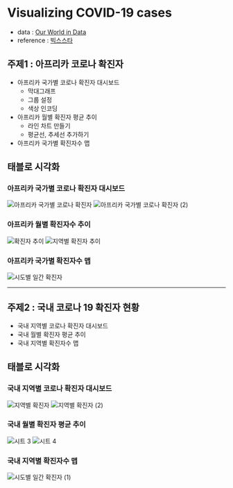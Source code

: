 # Visualizing COVID-19 cases
- data : [Our World in Data](https://ourworldindata.org/coronavirus-source-data)
- reference : [빅스스타](https://www.youtube.com/watch?v=IiGRhhhjAS8)

## 주제1 : **아프리카 코로나 확진자**
  - 아프리카 국가별 코로나 확진자 대시보드
    - 막대그래프
    - 그룹 설정
    - 색상 인코딩
  - 아프리카 월별 확진자 평균 추이
    - 라인 차트 만들기
    - 평균선, 추세선 추가하기
  - 아프리카 국가별 확진자수 맵
## 태블로 시각화
### 아프리카 국가별 코로나 확진자 대시보드
![아프리카 국가별 코로나 확진자](https://user-images.githubusercontent.com/88447983/181406896-ffdb730e-e435-483b-987c-89b8bbb3e992.png)
![아프리카 국가별 코로나 확진자 (2)](https://user-images.githubusercontent.com/88447983/181407992-850c379f-d56e-4df0-9678-29b7c451d808.png)
### 아프리카 월별 확진자수 추이
![확진자 추이](https://user-images.githubusercontent.com/88447983/181408108-f9e9484b-80f3-4d49-b55d-628737031651.png)
![지역별 확진자 추이](https://user-images.githubusercontent.com/88447983/181408167-d208db6a-e09c-4b09-b202-0b28a5fcea32.png)
### 아프리카 국가별 확진자수 맵
![시도별 일간 확진자](https://user-images.githubusercontent.com/88447983/181408247-4033bf74-b7a2-45eb-804e-55db6c882421.png)



-----------



## 주제2 : **국내 코로나 19 확진자 현황**
- 국내 지역별 코로나 확진자 대시보드
- 국내 월별 확진자 평균 추이
- 국내 지역별 확진자수 맵

## 태블로 시각화
### 국내 지역별 코로나 확진자 대시보드
![지역별 확진자](https://user-images.githubusercontent.com/88447983/181409126-6d5e2c07-4916-4bb4-9c8c-c9c4fff6fd0c.png)
![지역별 확진자 (2)](https://user-images.githubusercontent.com/88447983/181409248-b3f346d4-fd24-4d14-8915-b1a574bd6b38.png)
### 국내 월별 확진자 평균 추이
![시트 3](https://user-images.githubusercontent.com/88447983/181409255-7ef4dd38-1f55-4573-b9a0-a4f2b19c78dd.png)
![시트 4](https://user-images.githubusercontent.com/88447983/181409257-6d76fe44-428e-458e-a717-9955fe4dd63e.png)
### 국내 지역별 확진자수 맵
![시도별 일간 확진자 (1)](https://user-images.githubusercontent.com/88447983/181409334-2ed10760-3d43-4589-a29f-6eeb50cf3cec.png)
